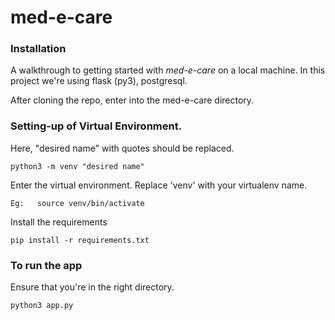 # med-e-care

### Installation

A walkthrough to getting started with *med-e-care* on a local machine. In this project we're using flask (py3), postgresql.

After cloning the repo, enter into the med-e-care directory.
### Setting-up of Virtual Environment.
Here, "desired name" with quotes should be replaced.
~~~
python3 -m venv "desired name"
~~~
Enter the virtual environment. Replace 'venv' with your virtualenv name.
~~~
Eg:   source venv/bin/activate
~~~
Install the requirements
~~~
pip install -r requirements.txt
~~~
### To run the app

Ensure that you're in the right directory.
~~~
python3 app.py
~~~
